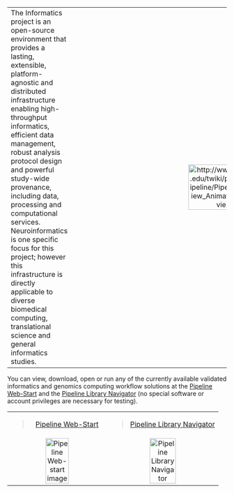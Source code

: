 <p align='center'>
<table align='center'>
<tr>
<td align='left'>
The Informatics project is an open-source environment that provides a lasting, extensible, platform-agnostic and distributed infrastructure enabling high-throughput informatics, efficient data management, robust analysis protocol design and powerful study-wide provenance, including data, processing and computational services. Neuroinformatics is one specific focus for this project; however this infrastructure is directly applicable to diverse biomedical computing, translational science and general informatics studies.<br>
</td>
<td align='center'>
<a href='http://www.loni.ucla.edu/twiki/pub/LONI/Pipeline/Pipeline_Overview_AnimatedGIF_Movie.gif'> <img src='http://www.loni.ucla.edu/twiki/pub/LONI/Pipeline/Pipeline_Overview_AnimatedGIF_Movie.gif' alt='http://www.loni.ucla.edu/twiki/pub/LONI/Pipeline/Pipeline_Overview_AnimatedGIF_Movie.gif' width='50%, height=' /></a>
</td>
</tr>
</table>
</p>

You can view, download, open or run any of the currently available validated informatics and genomics computing workflow solutions at the [Pipeline Web-Start](http://pipeline.loni.ucla.edu/PWS) and the [Pipeline Library Navigator](http://pipeline.loni.ucla.edu/services/library-navigator/) (no special software or account privileges are necessary for testing).

<table align='center'>
<tr>
<td align='center'>
<blockquote><a href='http://pipeline.loni.ucla.edu/PWS'>Pipeline Web-Start</a>
</td>
<td align='center'>
<blockquote><a href='http://pipeline.loni.ucla.edu/services/library-navigator/'>Pipeline Library Navigator</a>
</td>
</tr>
<tr>
<td align='center'>
<a href='http://pipeline.loni.ucla.edu/PWS'> <img src='http://www.loni.ucla.edu/twiki/pub/LONI/Pipeline_2011Specs_WebstartProject/LONI_Pipeline_PWS.png' alt='Pipeline Web-start image' width='50%' height='50%' /></a>
</td>
<td align='center'>
<a href='http://pipeline.loni.ucla.edu/services/library-navigator/'> <img src='http://www.loni.ucla.edu/twiki/pub/LONI/Pipeline_2011Specs/LONI_Pipeline_LibraryNavigator.png' alt='Pipeline Library Navigator' width='50%' height='50%' /></a>
</td>
</tr>
</table>